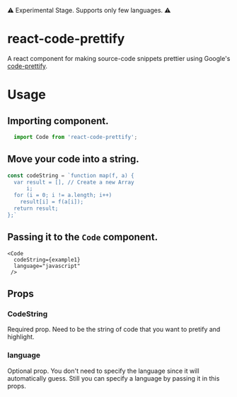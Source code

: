 :warning:  Experimental Stage. Supports only few languages. :warning:


# react-code-prettify
A react component for making source-code snippets prettier using Google's [code-prettify](https://github.com/google/code-prettify).


# Usage

## Importing component.
```javascript
  import Code from 'react-code-prettify';
```

## Move your code into a string.
```javascript
const codeString = `function map(f, a) {
  var result = [], // Create a new Array
      i;
  for (i = 0; i != a.length; i++)
    result[i] = f(a[i]);
  return result;
};`
```

## Passing it to the `Code` component.
```
<Code
  codeString={example1} 
  language="javascript" 
 />
```

## Props

### CodeString
 Required prop. Need to be the string of code that you want to pretify and highlight.
 
 ### language
  Optional prop. You don't need to specify the language since it will automatically guess. Still you can specify a language by 
  passing it in this props.


